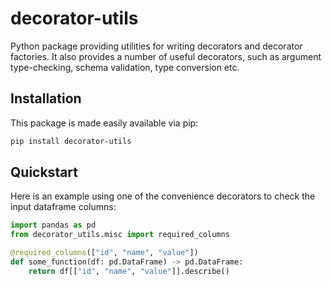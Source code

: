 # decorator-utils

Python package providing utilities for writing decorators and decorator factories. It also provides a number of useful
decorators, such as argument type-checking, schema validation, type conversion etc.

## Installation

This package is made easily available via pip:

```bash
pip install decorator-utils
```

## Quickstart

Here is an example using one of the convenience decorators to check the input dataframe columns:

```python
import pandas as pd
from decorator_utils.misc import required_columns

@required_columns(["id", "name", "value"])
def some_function(df: pd.DataFrame) -> pd.DataFrame:
    return df[["id", "name", "value"]].describe()
```
